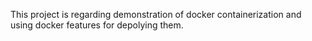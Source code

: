 This project is regarding demonstration of docker containerization and using docker features for depolying them.